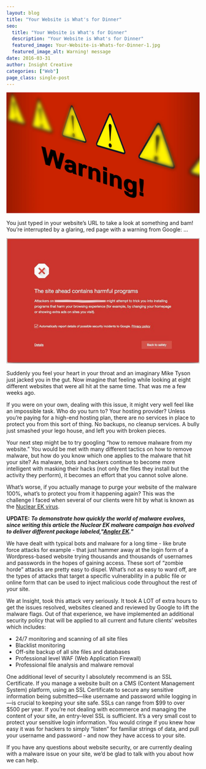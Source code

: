 ```yaml
---
layout: blog
title: "Your Website is What's for Dinner"
seo:
  title: "Your Website is What's for Dinner"
  description: "Your Website is What's for Dinner"
  featured_image: Your-Website-is-Whats-for-Dinner-1.jpg
  featured_image_alt: Warning! message
date: 2016-03-31
author: Insight Creative
categories: ["Web"]
page_class: single-post
---
```


![Warning! message](Your-Website-is-Whats-for-Dinner-1.jpg)

You just typed in your website’s URL to take a look at something and bam! You’re interrupted by a glaring, red page with a warning from Google: ...

![Examples warning message stating "the site ahead contains malware".](Your-Website-is-Whats-for-Dinner-2.jpg)

Suddenly you feel your heart in your throat and an imaginary Mike Tyson just jacked you in the gut. Now imagine that feeling while looking at eight different websites that were all hit at the same time. That was me a few weeks ago.

If you were on your own, dealing with this issue, it might very well feel like an impossible task. Who do you turn to? Your hosting provider? Unless you’re paying for a high-end hosting plan, there are no services in place to protect you from this sort of thing. No backups, no cleanup services. A bully just smashed your lego house, and left you with broken pieces.

Your next step might be to try googling “how to remove malware from my website.” You would be met with many different tactics on how to remove malware, but how do you know which one applies to the malware that hit your site? As malware, bots and hackers continue to become more intelligent with masking their hacks (not only the files they install but the activity they perform), it becomes an effort that you cannot solve alone.

What’s worse, if you actually manage to purge your website of the malware 100%, what’s to protect you from it happening again? This was the challenge I faced when several of our clients were hit by what is known as the [Nuclear EK virus](https://blog.malwarebytes.org/threat-analysis/2016/02/nuclear-ek-leveraged-in-large-wordpress-compromise-campaign/).

**UPDATE:**
**_To demonstrate how quickly the world of malware evolves, since writing this article the Nuclear EK malware campaign has evolved to deliver different package labeled,"[Angler EK](https://blog.malwarebytes.org/threat-analysis/2016/02/wordpress-compromise-campaign-from-nuclear-ek-to-angler-ek/)."_**

We have dealt with typical bots and malware for a long time - like brute force attacks for example - that just hammer away at the login form of a Wordpress-based website trying thousands and thousands of usernames and passwords in the hopes of gaining access. These sort of “zombie horde” attacks are pretty easy to dispel. What’s not as easy to ward off, are the types of attacks that target a specific vulnerability in a public file or online form that can be used to inject malicious code throughout the rest of your site.

We at Insight, took this attack very seriously. It took A LOT of extra hours to get the issues resolved, websites cleaned and reviewed by Google to lift the malware flags. Out of that experience, we have implemented an additional security policy that will be applied to all current and future clients’ websites which includes:

- 24/7 monitoring and scanning of all site files
- Blacklist monitoring
- Off-site backup of all site files and databases
- Professional level WAF (Web Application Firewall)
- Professional file analysis and malware removal

One additional level of security I absolutely recommend is an SSL Certificate. If you manage a website built on a CMS (Content Management System) platform, using an SSL Certificate to secure any sensitive information being submitted—like username and password while logging in—is crucial to keeping your site safe. SSLs can range from $99 to over $500 per year. If you’re not dealing with ecommerce and managing the content of your site, an entry-level SSL is sufficient. It’s a very small cost to protect your sensitive login information. You would cringe if you knew how easy it was for hackers to simply “listen” for familiar strings of data, and pull your username and password - and now they have access to your site.

If you have any questions about website security, or are currently dealing with a malware issue on your site, we’d be glad to talk with you about how we can help.
